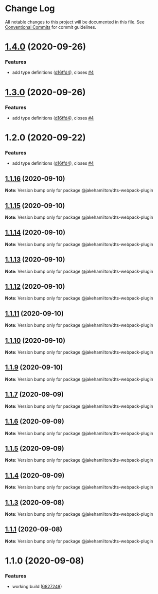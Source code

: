 # Change Log

All notable changes to this project will be documented in this file.
See [Conventional Commits](https://conventionalcommits.org) for commit guidelines.

# [1.4.0](https://github.com/jakehamilton/packages/compare/@jakehamilton/dts-webpack-plugin@1.3.0...@jakehamilton/dts-webpack-plugin@1.4.0) (2020-09-26)


### Features

* add type definitions ([d16ffd4](https://github.com/jakehamilton/packages/commit/d16ffd452889ec3b31f0c69d3f8797a00fd5cde9)), closes [#4](https://github.com/jakehamilton/packages/issues/4)





# [1.3.0](https://github.com/jakehamilton/packages/compare/@jakehamilton/dts-webpack-plugin@1.2.0...@jakehamilton/dts-webpack-plugin@1.3.0) (2020-09-26)

### Features

-   add type definitions ([d16ffd4](https://github.com/jakehamilton/packages/commit/d16ffd452889ec3b31f0c69d3f8797a00fd5cde9)), closes [#4](https://github.com/jakehamilton/packages/issues/4)

# 1.2.0 (2020-09-22)

### Features

-   add type definitions ([d16ffd4](https://github.com/jakehamilton/packages/commit/d16ffd452889ec3b31f0c69d3f8797a00fd5cde9)), closes [#4](https://github.com/jakehamilton/packages/issues/4)

## [1.1.16](https://github.com/jakehamilton/packages/compare/@jakehamilton/dts-webpack-plugin@1.1.15...@jakehamilton/dts-webpack-plugin@1.1.16) (2020-09-10)

**Note:** Version bump only for package @jakehamilton/dts-webpack-plugin

## [1.1.15](https://github.com/jakehamilton/packages/compare/@jakehamilton/dts-webpack-plugin@1.1.14...@jakehamilton/dts-webpack-plugin@1.1.15) (2020-09-10)

**Note:** Version bump only for package @jakehamilton/dts-webpack-plugin

## [1.1.14](https://github.com/jakehamilton/packages/compare/@jakehamilton/dts-webpack-plugin@1.1.13...@jakehamilton/dts-webpack-plugin@1.1.14) (2020-09-10)

**Note:** Version bump only for package @jakehamilton/dts-webpack-plugin

## [1.1.13](https://github.com/jakehamilton/packages/compare/@jakehamilton/dts-webpack-plugin@1.1.12...@jakehamilton/dts-webpack-plugin@1.1.13) (2020-09-10)

**Note:** Version bump only for package @jakehamilton/dts-webpack-plugin

## [1.1.12](https://github.com/jakehamilton/packages/compare/@jakehamilton/dts-webpack-plugin@1.1.11...@jakehamilton/dts-webpack-plugin@1.1.12) (2020-09-10)

**Note:** Version bump only for package @jakehamilton/dts-webpack-plugin

## [1.1.11](https://github.com/jakehamilton/packages/compare/@jakehamilton/dts-webpack-plugin@1.1.10...@jakehamilton/dts-webpack-plugin@1.1.11) (2020-09-10)

**Note:** Version bump only for package @jakehamilton/dts-webpack-plugin

## [1.1.10](https://github.com/jakehamilton/packages/compare/@jakehamilton/dts-webpack-plugin@1.1.9...@jakehamilton/dts-webpack-plugin@1.1.10) (2020-09-10)

**Note:** Version bump only for package @jakehamilton/dts-webpack-plugin

## [1.1.9](https://github.com/jakehamilton/packages/compare/@jakehamilton/dts-webpack-plugin@1.1.7...@jakehamilton/dts-webpack-plugin@1.1.9) (2020-09-10)

**Note:** Version bump only for package @jakehamilton/dts-webpack-plugin

## [1.1.7](https://github.com/jakehamilton/packages/compare/@jakehamilton/dts-webpack-plugin@1.1.6...@jakehamilton/dts-webpack-plugin@1.1.7) (2020-09-09)

**Note:** Version bump only for package @jakehamilton/dts-webpack-plugin

## [1.1.6](https://github.com/jakehamilton/packages/compare/@jakehamilton/dts-webpack-plugin@1.1.5...@jakehamilton/dts-webpack-plugin@1.1.6) (2020-09-09)

**Note:** Version bump only for package @jakehamilton/dts-webpack-plugin

## [1.1.5](https://github.com/jakehamilton/packages/compare/@jakehamilton/dts-webpack-plugin@1.1.4...@jakehamilton/dts-webpack-plugin@1.1.5) (2020-09-09)

**Note:** Version bump only for package @jakehamilton/dts-webpack-plugin

## [1.1.4](https://github.com/jakehamilton/packages/compare/@jakehamilton/dts-webpack-plugin@1.1.3...@jakehamilton/dts-webpack-plugin@1.1.4) (2020-09-09)

**Note:** Version bump only for package @jakehamilton/dts-webpack-plugin

## [1.1.3](https://github.com/jakehamilton/packages/compare/@jakehamilton/dts-webpack-plugin@1.1.2...@jakehamilton/dts-webpack-plugin@1.1.3) (2020-09-08)

**Note:** Version bump only for package @jakehamilton/dts-webpack-plugin

## [1.1.1](https://github.com/jakehamilton/packages/compare/@jakehamilton/dts-webpack-plugin@1.1.0...@jakehamilton/dts-webpack-plugin@1.1.1) (2020-09-08)

**Note:** Version bump only for package @jakehamilton/dts-webpack-plugin

# 1.1.0 (2020-09-08)

### Features

-   working build ([6827248](https://github.com/jakehamilton/packages/commit/68272481af73afe523fe0dab585619cc3f6bf430))
